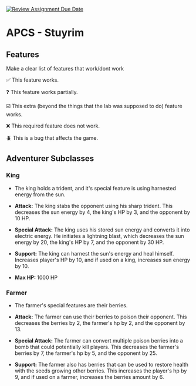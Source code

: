 [![Review Assignment Due Date](https://classroom.github.com/assets/deadline-readme-button-22041afd0340ce965d47ae6ef1cefeee28c7c493a6346c4f15d667ab976d596c.svg)](https://classroom.github.com/a/KprAwj1n)
# APCS - Stuyrim

## Features

Make a clear list of features that work/dont work

:white_check_mark: This feature works.

:question: This feature works partially.

:ballot_box_with_check: This extra (beyond the things that the lab was supposed to do) feature works.

:x: This required feature does not work.

:beetle: This is a bug that affects the game.


## Adventurer Subclasses

### King

* The king holds a trident, and it's special feature is using harnested energy from the sun. 

* **Attack:** The king stabs the opponent using his sharp trident. This decreases the sun energy by 4, the king's HP by 3, and the opponent by 10 HP.
* **Special Attack:** The king uses his stored sun energy and converts it into electric energy. He initiates a lightning blast, which decreases the sun energy by 20, the king's HP by 7, and the opponent by 30 HP.
* **Support:** The king can harnest the sun's energy and heal himself. Increases player's HP by 10, and if used on a king, increases sun energy by 10.
* **Max HP:** 1000 HP

### Farmer

* The farmer's special features are their berries.

* **Attack:** The farmer can use their berries to poison their opponent. This decreases the berries by 2, the farmer's hp by 2, and the opponent by 13.

* **Special Attack:** The farmer can convert multiple poison berries into a 
bomb that could potentially kill players. This decreases the farmer's berries by 7, the farmer's hp by 5, and the opponent by 25.

* **Support:** The farmer also has berries that can be used to restore health with the seeds growing other berries. This increases the player's hp by 9, and if used on a farmer, increases the berries amount by 6.



